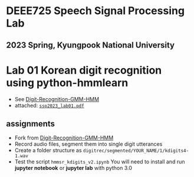# DEEE725 Speech Signal Processing Lab
## 2023 Spring, Kyungpook National University

# Lab 01 Korean digit recognition using python-hmmlearn
- See [Digit-Recognition-GMM-HMM](https://github.com/gjang7/Digit-Recognition-GMM-HMM/)
- attached: [`ssp2023_lab01.pdf`](ssp2023_lab01.pdf)

## assignments
- Fork from [Digit-Recognition-GMM-HMM](https://github.com/gjang7/Digit-Recognition-GMM-HMM/)
- Record audio files, segment them into single digit utterances
- Create a folder structure as
  `digitrec/segmented/YOUR_NAME/1/kdigits4-1.wav`
- Test the script `hmmsr_kdigits_v2.ipynb`
  You will need to install and run __jupyter notebook__ or __jupyter lab__
  with python 3.0
